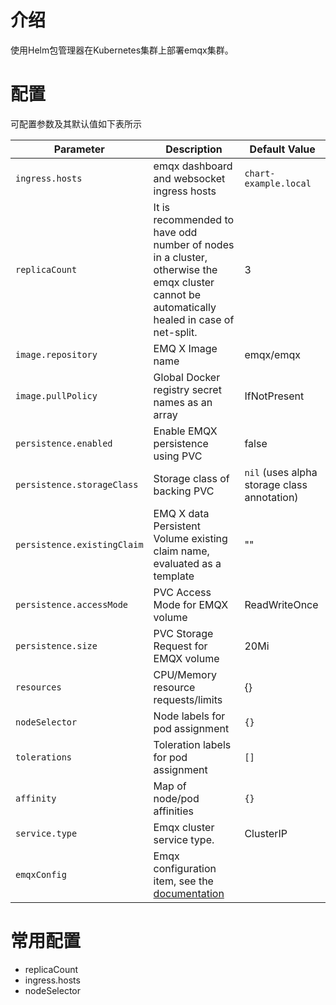 # 介绍
使用Helm包管理器在Kubernetes集群上部署emqx集群。

# 配置
可配置参数及其默认值如下表所示

| Parameter  | Description | Default Value |
| ---        |  ---        | ---           |
| `ingress.hosts`| emqx dashboard and websocket ingress hosts|`chart-example.local`|
| `replicaCount` | It is recommended to have odd number of nodes in a cluster, otherwise the emqx cluster cannot be automatically healed in case of net-split. |3|
| `image.repository` | EMQ X Image name |emqx/emqx|
| `image.pullPolicy`  | Global Docker registry secret names as an array |IfNotPresent|
| `persistence.enabled` | Enable EMQX persistence using PVC |false|
| `persistence.storageClass` | Storage class of backing PVC |`nil` (uses alpha storage class annotation)|
| `persistence.existingClaim` | EMQ X data Persistent Volume existing claim name, evaluated as a template |""|
| `persistence.accessMode` | PVC Access Mode for EMQX volume |ReadWriteOnce|
| `persistence.size` | PVC Storage Request for EMQX volume |20Mi|
| `resources` | CPU/Memory resource requests/limits |{}|
| `nodeSelector` | Node labels for pod assignment |`{}`|
| `tolerations` | Toleration labels for pod assignment |`[]`|
| `affinity` | Map of node/pod affinities |`{}`|
| `service.type`  | Emqx cluster service type. |ClusterIP|
| `emqxConfig` | Emqx configuration item, see the [documentation](https://github.com/emqx/emqx-docker#emq-x-configuration) | |


# 常用配置
- replicaCount
- ingress.hosts
- nodeSelector